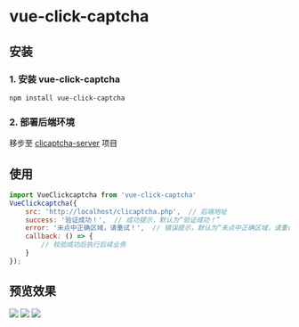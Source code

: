 # vue-click-captcha

## 安装

### 1. 安装 vue-click-captcha

```
npm install vue-click-captcha
```

### 2. 部署后端环境

移步至 [clicaptcha-server](https://github.com/chenjacky131/vue-click-captcha) 项目

## 使用

```javascript
import VueClickcaptcha from 'vue-click-captcha'
VueClickcaptcha({
    src: 'http://localhost/clicaptcha.php',  // 后端地址
    success: '验证成功！',  // 成功提示，默认为“验证成功！”
    error: '未点中正确区域，请重试！',  // 错误提示，默认为“未点中正确区域，请重试！”
    callback: () => {
        // 校验成功后执行后续业务
    }
});
```

## 预览效果

![](https://i.loli.net/2019/07/24/5d37fa1ad6a0631208.png)
![](https://i.loli.net/2019/07/24/5d37f9e77ff5f52889.png)
![](https://i.loli.net/2019/07/24/5d37fa41a598430090.png)